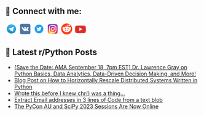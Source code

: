 ## 🔎 Connect with me:
[<img src="https://github.com/bullbesh/bullbesh/blob/main/images/Telegram.png" width="32" height="32" />](https://t.me/bullbesh)
[<img src="https://github.com/bullbesh/bullbesh/blob/main/images/VK.png" width="32" height="32" />](https://vk.com/bullbesh)
[<img src="https://github.com/bullbesh/bullbesh/blob/main/images/Twitter.png" width="32" height="32" />](https://twitter.com/bullbesh1)
[<img src="https://github.com/bullbesh/bullbesh/blob/main/images/Instagram.png" width="32" height="32" />](https://www.instagram.com/bullbesh)
[<img src="https://github.com/bullbesh/bullbesh/blob/main/images/Reddit.png" width="32" height="32" />](https://www.reddit.com/user/bullbesh)
[<img src="https://github.com/bullbesh/bullbesh/blob/main/images/YouTube.png" width="32" height="32" />](https://www.youtube.com/channel/UCtfjRs6uzgq5mfm8S06WTcg)

## 📕 Latest r/Python Posts
<!-- BLOG-POST-LIST:START -->
- [[Save the Date: AMA September 18, 7pm EST] Dr. Lawrence Gray on Python Basics, Data Analytics, Data-Driven Decision Making, and More!](https://www.reddit.com/r/Python/comments/16jlgwb/save_the_date_ama_september_18_7pm_est_dr/)
- [Blog Post on How to Horizontally Rescale Distributed Systems Written in Python](https://www.reddit.com/r/Python/comments/16jkxts/blog_post_on_how_to_horizontally_rescale/)
- [Wrote this before I knew chr&lpar;&rpar; was a thing...](https://www.reddit.com/r/Python/comments/16jk9pv/wrote_this_before_i_knew_chr_was_a_thing/)
- [Extract Email addresses in 3 lines of Code from a text blob](https://www.reddit.com/r/Python/comments/16jj0x9/extract_email_addresses_in_3_lines_of_code_from_a/)
- [The PyCon AU and SciPy 2023 Sessions Are Now Online](https://www.reddit.com/r/Python/comments/16jizn8/the_pycon_au_and_scipy_2023_sessions_are_now/)
<!-- BLOG-POST-LIST:END -->
